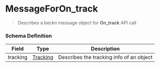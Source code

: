MessageForOn_track
=======

>Describes a beckn message object for **On_track** API call

### Schema Definition


|**Field**|**Type**|**Description**|
|---------|--------|---------------|
|tracking|[Tracking](/Core/Latest/02_Schemas/tracking)|	Describes the tracking info of an object